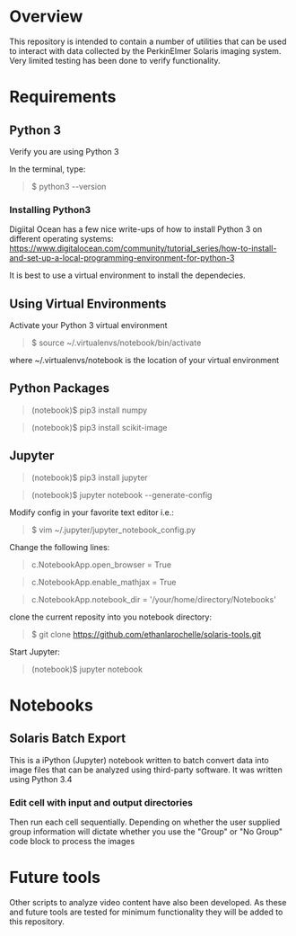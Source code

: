 # Overview
This repository is intended to contain a number of utilities
that can be used to interact with data collected by the PerkinElmer
Solaris imaging system. Very limited testing has been done to verify
functionality.

# Requirements
## Python 3
Verify you are using Python 3

In the terminal, type:
>$ python3 --version

### Installing Python3
Digiital Ocean has a few nice write-ups of how to install Python 3 on different operating systems:
https://www.digitalocean.com/community/tutorial_series/how-to-install-and-set-up-a-local-programming-environment-for-python-3

It is best to use a virtual environment to install the dependecies.

## Using Virtual Environments
Activate your Python 3 virtual environment
>$ source ~/.virtualenvs/notebook/bin/activate

where ~/.virtualenvs/notebook is the location of your virtual environment

## Python Packages
>(notebook)$ pip3 install numpy

>(notebook)$ pip3 install scikit-image


## Jupyter
>(notebook)$ pip3 install jupyter

>(notebook)$ jupyter notebook --generate-config

Modify config in your favorite text editor i.e.:
>$ vim ~/.jupyter/jupyter_notebook_config.py 

Change the following lines:
>c.NotebookApp.open_browser = True

>c.NotebookApp.enable_mathjax = True

>c.NotebookApp.notebook_dir = '/your/home/directory/Notebooks'

clone the current reposity into you notebook directory:
>$ git clone https://github.com/ethanlarochelle/solaris-tools.git

Start Jupyter:
>(notebook)$ jupyter notebook

# Notebooks
## Solaris Batch Export
This is a iPython (Jupyter) notebook written to batch convert data into
image files that can be analyzed using third-party software. 
It was written using Python 3.4

### Edit cell with input and output directories
Then run each cell sequentially. Depending on whether the user supplied group information will dictate whether you use the "Group" or "No Group" code block to process the images

# Future tools
Other scripts to analyze video content have also been developed. As 
these and future tools are tested for minimum functionality they will 
be added to this repository. 
